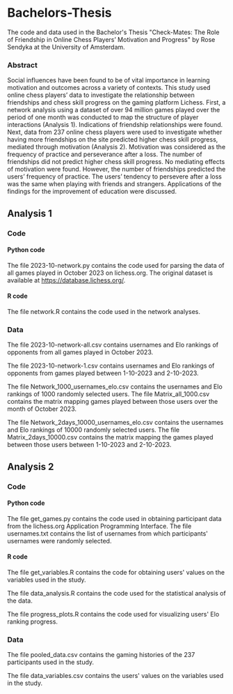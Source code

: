 # Bachelors-Thesis
 The code and data used in the Bachelor's Thesis "Check-Mates: The Role of Friendship in Online Chess Players’ Motivation and Progress" by Rose Sendyka at the University of Amsterdam.
 
### Abstract
Social influences have been found to be of vital importance in learning motivation and outcomes across a variety of contexts. This study used online chess players’ data to investigate the relationship between friendships and chess skill progress on the gaming platform Lichess. First, a network analysis using a dataset of over 94 million games played over the period of one month was conducted to map the structure of player interactions (Analysis 1). Indications of friendship relationships were found. Next, data from 237 online chess players were used to investigate whether having more friendships on the site predicted higher chess skill progress, mediated through motivation (Analysis 2). Motivation was considered as the frequency of practice and perseverance after a loss. The number of friendships did not predict higher chess skill progress. No mediating effects of motivation were found. However, the number of friendships predicted the users’ frequency of practice. The users’ tendency to persevere after a loss was the same when playing with friends and strangers. Applications of the findings for the improvement of education were discussed.



## Analysis 1
### Code
#### Python code
  The file 2023-10-network.py contains the code used for parsing the data of all games played in October 2023 on lichess.org. The original dataset is available at https://database.lichess.org/.


#### R code
  The file network.R contains the code used in the network analyses.

### Data

  The file 2023-10-network-all.csv contains usernames and Elo rankings of opponents from all games played in October 2023.

  The file 2023-10-network-1.csv contains usernames and Elo rankings of opponents from games played between 1-10-2023 and 2-10-2023. 
  
  The file Network_1000_usernames_elo.csv contains the usernames and Elo rankings of 1000 randomly selected users. The file Matrix_all_1000.csv contains the matrix mapping games played between those users over the month of October 2023.
  
  The file Network_2days_10000_usernames_elo.csv contains the usernames and Elo rankings of 10000 randomly selected users. The file Matrix_2days_10000.csv contains the matrix mapping the games played between those users between 1-10-2023 and 2-10-2023.



## Analysis 2
### Code
#### Python code

  The file get_games.py contains the code used in obtaining participant data from the lichess.org Application Programming Interface. The file usernames.txt contains the list of usernames from which participants' usernames were randomly selected.

#### R code

  The file get_variables.R contains the code for obtaining users' values on the variables used in the study.

  The file data_analysis.R contains the code used for the statistical analysis of the data.

  The file progress_plots.R contains the code used for visualizing users' Elo ranking progress.

### Data

  The file pooled_data.csv contains the gaming histories of the 237 participants used in the study.
  
  The file data_variables.csv contains the users' values on the variables used in the study.

